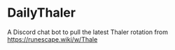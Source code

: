 # DailyThaler
A Discord chat bot to pull the latest Thaler rotation from https://runescape.wiki/w/Thale
